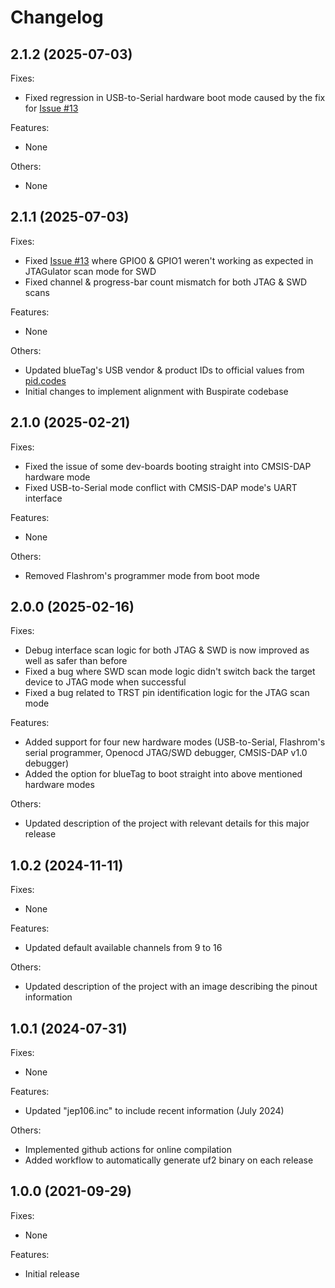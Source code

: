 # Changelog

## 2.1.2 (2025-07-03)

Fixes:

 - Fixed regression in USB-to-Serial hardware boot mode caused by the fix for [Issue #13](https://github.com/Aodrulez/blueTag/issues/13) 
 
Features:
 - None

Others:
 - None

## 2.1.1 (2025-07-03)

Fixes:

 - Fixed [Issue #13](https://github.com/Aodrulez/blueTag/issues/13) where GPIO0 & GPIO1 weren't working as expected in JTAGulator scan mode for SWD
 - Fixed channel & progress-bar count mismatch for both JTAG & SWD scans
 
Features:
 - None

Others:
 - Updated blueTag's USB vendor & product IDs to official values from [pid.codes](https://pid.codes/1209/A0D1/)
 - Initial changes to implement alignment with Buspirate codebase
   
## 2.1.0 (2025-02-21)

Fixes:

 - Fixed the issue of some dev-boards booting straight into CMSIS-DAP hardware mode
 - Fixed USB-to-Serial mode conflict with CMSIS-DAP mode's UART interface
 
Features:
 - None

Others:
 - Removed Flashrom's programmer mode from boot mode
   
## 2.0.0 (2025-02-16)

Fixes:

 - Debug interface scan logic for both JTAG & SWD is now improved as well as safer than before
 - Fixed a bug where SWD scan mode logic didn't switch back the target device to JTAG mode when successful
 - Fixed a bug related to TRST pin identification logic for the JTAG scan mode
 
Features:
 - Added support for four new hardware modes (USB-to-Serial, Flashrom's serial programmer, Openocd JTAG/SWD debugger, CMSIS-DAP v1.0 debugger)
 - Added the option for blueTag to boot straight into above mentioned hardware modes

Others:
 - Updated description of the project with relevant details for this major release

## 1.0.2 (2024-11-11)

Fixes:

 - None
 
Features:
 - Updated default available channels from 9 to 16 

Others:
 - Updated description of the project with an image describing the pinout information

## 1.0.1 (2024-07-31)

Fixes:

 - None
 
Features:
 - Updated "jep106.inc" to include recent information (July 2024)

Others:
 - Implemented github actions for online compilation
 - Added workflow to automatically generate uf2 binary on each release

## 1.0.0 (2021-09-29)

Fixes:

 - None
 
Features:

 - Initial release
